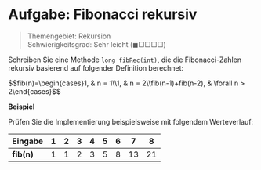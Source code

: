 # Aufgabe: Fibonacci rekursiv
> Themengebiet: Rekursion  
> Schwierigkeitsgrad: Sehr leicht $\left(\blacksquare\Box\Box\Box\Box\right)$

Schreiben Sie eine Methode ```long fibRec(int)```, die die Fibonacci-Zahlen rekursiv basierend auf folgender Definition berechnet:

<p>$$fib(n)=\begin{cases}1, & n = 1\\1, & n = 2\\fib(n-1)+fib(n-2), & \forall n > 2\end{cases}$$</p>

<b>Beispiel</b>

Prüfen Sie die Implementierung beispielsweise mit folgendem Werteverlauf:

|Eingabe| 1 | 2 | 3 | 4 | 5 | 6 | 7 | 8|
|---|---|---|---|---|---|---|---|---|
|**fib(n)**| 1 | 1 | 2 | 3 | 5 | 8 | 13 | 21|

